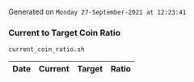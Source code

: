 Generated on `Monday 27-September-2021 at 12:23:41`

### Current to Target Coin Ratio
`current_coin_ratio.sh`

Date|Current|Target|Ratio
---|---|---|---
